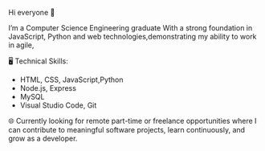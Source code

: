 Hi everyone 👋

I’m a Computer Science Engineering graduate With a strong foundation in JavaScript, Python and web technologies,demonstrating my ability to work in agile,

🖥️ Technical Skills:

- HTML, CSS, JavaScript,Python
- Node.js, Express
- MySQL
- Visual Studio Code, Git

🌐 Currently looking for remote part-time or freelance opportunities where I can contribute to meaningful software projects, learn continuously, and grow as a developer.

<!--
**Nikitha-nv/Nikitha-nv** is a ✨ _special_ ✨ repository because its `README.md` (this file) appears on your GitHub profile.

Here are some ideas to get you started:

- 🔭 I’m currently working on ...
- 🌱 I’m currently learning ...
- 👯 I’m looking to collaborate on ...
- 🤔 I’m looking for help with ...
- 💬 Ask me about ...
- 📫 How to reach me: ...
- 😄 Pronouns: ...
- ⚡ Fun fact: ...
-->
